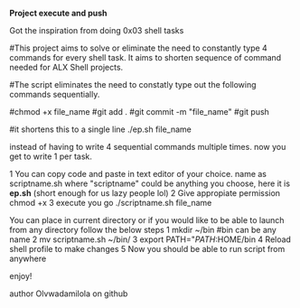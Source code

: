 **Project execute and push**

Got the inspiration from doing 0x03 shell tasks

#This project aims to solve or eliminate the need to constantly type 4 commands for every shell task.
It aims to shorten sequence of command needed for ALX Shell projects.

#The script eliminates the need to constatly type out the following commands sequentially.

#chmod +x file_name
#git add .
#git commit -m "file_name"
#git push

#it shortens this to a single line  ./ep.sh file_name 

instead of having to write 4 sequential commands multiple times.
now you get to write 1 per task.


1 You can copy code and paste in text editor of your choice.
name as scriptname.sh where "scriptname" could be anything you choose, here it is **ep.sh** (short enough for us lazy people lol)
2 Give appropiate permission chmod +x
3 execute you go ./scriptname.sh file_name



You can place in current directory or if you would like to be able to launch from any directory follow the below steps
1 mkdir ~/bin          #bin can be any name
2 mv scriptname.sh ~/bin/
3 export PATH="$PATH:$HOME/bin
4 Reload shell profile to make changes
5 Now you should be able to run script from anywhere

enjoy!




author
Olvwadamilola on github


